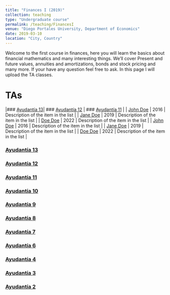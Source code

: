 ```yaml
---
title: "Finances I (2019)"
collection: teaching
type: "Undergraduate course"
permalink: /teaching/FinancesI
venue: "Diego Portales University, Department of Economics"
date: 2019-03-10
location: "City, Country"
---
```



Welcome to the first course in finances, here you will learn the basics about financial mathematics and many interesting things. We’ll cover Present and future values, annuities and amortizations, bonds and stock pricing and many more. If your have any question feel free to ask. In this page I will upload the TA classes.

TAs
======
|### [Ayudantía 13](http://apobletee.github.io/files/F1/a13.pdf)| ### [Ayudantía 12](http://apobletee.github.io/files/F1/a12.pdf)   | ### [Ayudantía 11](http://apobletee.github.io/files/F1/a11.pdf)  |
| [John Doe](#)    | 2016   | Description of the item in the list                          |
| [Jane Doe](#)    | 2019   | Description of the item in the list                          |
| [Doe Doe](#)     | 2022   | Description of the item in the list                          |
| [John Doe](#)    | 2016   | Description of the item in the list                          |
| [Jane Doe](#)    | 2019   | Description of the item in the list                          |
| [Doe Doe](#)     | 2022   | Description of the item in the list                          |


### [Ayudantía 13](http://apobletee.github.io/files/F1/a13.pdf)

### [Ayudantía 12](http://apobletee.github.io/files/F1/a12.pdf)

### [Ayudantía 11](http://apobletee.github.io/files/F1/a11.pdf)

### [Ayudantía 10](http://apobletee.github.io/files/F1/a10.pdf)

### [Ayudantía 9](http://apobletee.github.io/files/F1/a9.pdf)

### [Ayudantía 8](http://apobletee.github.io/files/F1/a8.pdf)

### [Ayudantía 7](http://apobletee.github.io/files/F1/a7.pdf)

### [Ayudantía 6](http://apobletee.github.io/files/F1/a6.pdf)

### [Ayudantía 4](http://apobletee.github.io/files/F1/Finanzas1_A4.pdf)

### [Ayudantía 3](http://apobletee.github.io/files/F1/Ayudantía3.pdf)

### [Ayudantía 2](http://apobletee.github.io/files/F1/Ayudantía2Finanzas.pdf)


